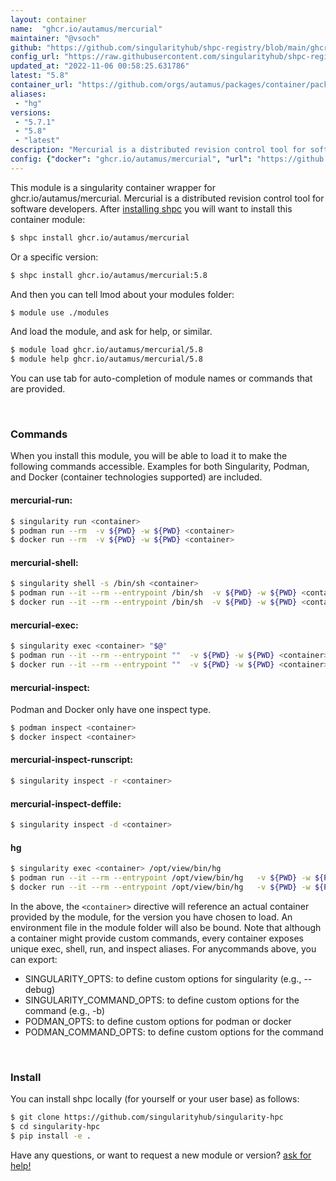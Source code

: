 ```yaml
---
layout: container
name:  "ghcr.io/autamus/mercurial"
maintainer: "@vsoch"
github: "https://github.com/singularityhub/shpc-registry/blob/main/ghcr.io/autamus/mercurial/container.yaml"
config_url: "https://raw.githubusercontent.com/singularityhub/shpc-registry/main/ghcr.io/autamus/mercurial/container.yaml"
updated_at: "2022-11-06 00:58:25.631786"
latest: "5.8"
container_url: "https://github.com/orgs/autamus/packages/container/package/mercurial"
aliases:
 - "hg"
versions:
 - "5.7.1"
 - "5.8"
 - "latest"
description: "Mercurial is a distributed revision control tool for software developers."
config: {"docker": "ghcr.io/autamus/mercurial", "url": "https://github.com/orgs/autamus/packages/container/package/mercurial", "maintainer": "@vsoch", "description": "Mercurial is a distributed revision control tool for software developers.", "latest": {"5.8": "sha256:16553e7d221c234673117e998b92949fdfc2fd5a2e7d5db4d3607c65abe77996"}, "tags": {"5.7.1": "sha256:5671150262c821b0b66376c50f74a577a9f04d1668f25f0f4d2b414c4d14d94f", "5.8": "sha256:16553e7d221c234673117e998b92949fdfc2fd5a2e7d5db4d3607c65abe77996", "latest": "sha256:16553e7d221c234673117e998b92949fdfc2fd5a2e7d5db4d3607c65abe77996"}, "aliases": {"hg": "/opt/view/bin/hg"}}
---
```


This module is a singularity container wrapper for ghcr.io/autamus/mercurial.
Mercurial is a distributed revision control tool for software developers.
After [installing shpc](#install) you will want to install this container module:


```bash
$ shpc install ghcr.io/autamus/mercurial
```

Or a specific version:

```bash
$ shpc install ghcr.io/autamus/mercurial:5.8
```

And then you can tell lmod about your modules folder:

```bash
$ module use ./modules
```

And load the module, and ask for help, or similar.

```bash
$ module load ghcr.io/autamus/mercurial/5.8
$ module help ghcr.io/autamus/mercurial/5.8
```

You can use tab for auto-completion of module names or commands that are provided.

<br>

### Commands

When you install this module, you will be able to load it to make the following commands accessible.
Examples for both Singularity, Podman, and Docker (container technologies supported) are included.

#### mercurial-run:

```bash
$ singularity run <container>
$ podman run --rm  -v ${PWD} -w ${PWD} <container>
$ docker run --rm  -v ${PWD} -w ${PWD} <container>
```

#### mercurial-shell:

```bash
$ singularity shell -s /bin/sh <container>
$ podman run --it --rm --entrypoint /bin/sh  -v ${PWD} -w ${PWD} <container>
$ docker run --it --rm --entrypoint /bin/sh  -v ${PWD} -w ${PWD} <container>
```

#### mercurial-exec:

```bash
$ singularity exec <container> "$@"
$ podman run --it --rm --entrypoint ""  -v ${PWD} -w ${PWD} <container> "$@"
$ docker run --it --rm --entrypoint ""  -v ${PWD} -w ${PWD} <container> "$@"
```

#### mercurial-inspect:

Podman and Docker only have one inspect type.

```bash
$ podman inspect <container>
$ docker inspect <container>
```

#### mercurial-inspect-runscript:

```bash
$ singularity inspect -r <container>
```

#### mercurial-inspect-deffile:

```bash
$ singularity inspect -d <container>
```


#### hg

```bash
$ singularity exec <container> /opt/view/bin/hg
$ podman run --it --rm --entrypoint /opt/view/bin/hg   -v ${PWD} -w ${PWD} <container> -c " $@"
$ docker run --it --rm --entrypoint /opt/view/bin/hg   -v ${PWD} -w ${PWD} <container> -c " $@"
```



In the above, the `<container>` directive will reference an actual container provided
by the module, for the version you have chosen to load. An environment file in the
module folder will also be bound. Note that although a container
might provide custom commands, every container exposes unique exec, shell, run, and
inspect aliases. For anycommands above, you can export:

 - SINGULARITY_OPTS: to define custom options for singularity (e.g., --debug)
 - SINGULARITY_COMMAND_OPTS: to define custom options for the command (e.g., -b)
 - PODMAN_OPTS: to define custom options for podman or docker
 - PODMAN_COMMAND_OPTS: to define custom options for the command

<br>

### Install

You can install shpc locally (for yourself or your user base) as follows:

```bash
$ git clone https://github.com/singularityhub/singularity-hpc
$ cd singularity-hpc
$ pip install -e .
```

Have any questions, or want to request a new module or version? [ask for help!](https://github.com/singularityhub/singularity-hpc/issues)